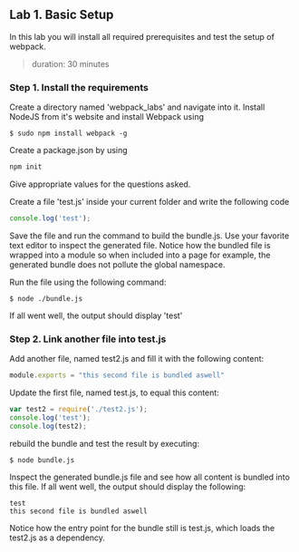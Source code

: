 ## Lab 1. Basic Setup
In this lab you will install all required prerequisites and
test the setup of webpack.
> duration: 30 minutes

### Step 1. Install the requirements
Create a directory named 'webpack_labs' and navigate into it.
Install NodeJS from it's website and install Webpack using
```
$ sudo npm install webpack -g
```
Create a package.json by using 
```javascript
npm init
```
Give appropriate values for the questions asked.

Create a file 'test.js' inside your current folder and write the following code
```javascript
console.log('test');
```
Save the file and run the command to build the bundle.js. Use your favorite text editor to inspect 
the generated file. Notice how the bundled file is wrapped into a module so when 
included into a page for example, the generated bundle does not pollute the global 
namespace.

Run the file using the following command:
```
$ node ./bundle.js
```
If all went well, the output should display 'test'

### Step 2. Link another file into test.js
Add another file, named test2.js and fill it with the following content:
```javascript
module.exports = "this second file is bundled aswell"
```
Update the first file, named test.js, to equal this content:
```javascript
var test2 = require('./test2.js');
console.log('test');
console.log(test2);
```
rebuild the bundle and test the result by executing:
```
$ node bundle.js
```
Inspect the generated bundle.js file and see how all content is bundled 
into this file. If all went well, the output should display the following:
```
test
this second file is bundled aswell
```
Notice how the entry point for the bundle still is test.js, which loads 
the test2.js as a dependency. 
